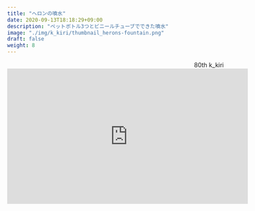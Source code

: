 ```yaml
---
title: "ヘロンの噴水"
date: 2020-09-13T18:18:29+09:00
description: "ペットボトル3つとビニールチューブでできた噴水"
image: "./img/k_kiri/thumbnail_herons-fountain.png"
draft: false
weight: 8
---
```


<div align="right">80th k_kiri</div>

<iframe width="560" height="315" src="https://www.youtube.com/embed/TYzH-0FD7UA" frameborder="0" allow="accelerometer; autoplay; encrypted-media; gyroscope; picture-in-picture" allowfullscreen></iframe>
